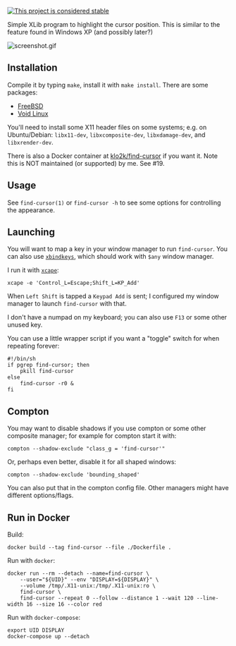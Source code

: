 [![This project is considered stable](https://img.shields.io/badge/Status-stable-green.svg)](https://arp242.net/status/stable)

Simple XLib program to highlight the cursor position. This is similar to the
feature found in Windows XP (and possibly later?)

![screenshot.gif](https://raw.githubusercontent.com/arp242/find-cursor/master/screenshot.gif)

Installation
------------

Compile it by typing `make`, install it with `make install`. There are some
packages:

- [FreeBSD](https://www.freshports.org/x11/find-cursor/)
- [Void Linux](https://github.com/void-linux/void-packages/tree/master/srcpkgs/find-cursor)

You'll need to install some X11 header files on some systems; e.g. on
Ubuntu/Debian: `libx11-dev`, `libxcomposite-dev`, `libxdamage-dev`, and
`libxrender-dev`.

There is also a Docker container at [klo2k/find-cursor][d] if you want it. Note
this is NOT maintained (or supported) by me. See #19.

[d]: https://hub.docker.com/r/klo2k/find-cursor

Usage
-----

See `find-cursor(1)` or `find-cursor -h` to see some options for controlling the
appearance.

Launching
---------

You will want to map a key in your window manager to run `find-cursor`. You can
also use [`xbindkeys`](xbindkeys), which should work with `$any` window manager.

I run it with [`xcape`][xcape]:

	xcape -e 'Control_L=Escape;Shift_L=KP_Add'

When `Left Shift` is tapped a `Keypad Add` is sent; I configured my window
manager to launch `find-cursor` with that.

I don't have a numpad on my keyboard; you can also use `F13` or some other
unused key.

You can use a little wrapper script if you want a "toggle" switch for when
repeating forever:

    #!/bin/sh
    if pgrep find-cursor; then
        pkill find-cursor
    else
        find-cursor -r0 &
    fi

Compton
-------

You may want to disable shadows if you use compton or some other composite
manager; for example for compton start it with:

	compton --shadow-exclude "class_g = 'find-cursor'"

Or, perhaps even better, disable it for all shaped windows:

	compton --shadow-exclude 'bounding_shaped'

You can also put that in the compton config file. Other managers might have
different options/flags.

[xcape]: https://github.com/alols/xcape
[xbindkeys]: http://www.nongnu.org/xbindkeys/xbindkeys.html

Run in Docker
-------------
Build:
```
docker build --tag find-cursor --file ./Dockerfile .
```

Run with `docker`:
```
docker run --rm --detach --name=find-cursor \
    --user="${UID}" --env "DISPLAY=${DISPLAY}" \
    --volume /tmp/.X11-unix:/tmp/.X11-unix:ro \
    find-cursor \
    find-cursor --repeat 0 --follow --distance 1 --wait 120 --line-width 16 --size 16 --color red
```

Run with `docker-compose`:
```
export UID DISPLAY
docker-compose up --detach
```
